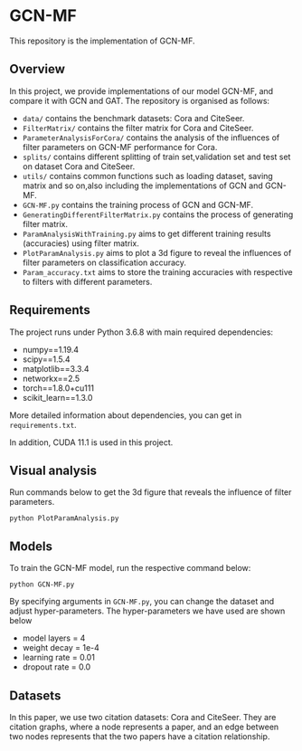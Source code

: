 # GCN-MF

This repository is the  implementation of  GCN-MF.

## Overview

In this project, we provide implementations of our model GCN-MF, and compare it with GCN and GAT. The repository is organised as follows:

- `data/` contains the benchmark datasets: Cora and CiteSeer.
- `FilterMatrix/` contains the filter matrix for Cora and CiteSeer.
- `ParameterAnalysisForCora/` contains the analysis of the influences of filter parameters on GCN-MF performance for Cora.
- `splits/` contains different splitting of train set,validation set and test set on dataset Cora and CiteSeer.
- `utils/` contains common functions such as loading dataset, saving matrix and so on,also including the implementations of GCN and GCN-MF.
- `GCN-MF.py` contains the training process of GCN and GCN-MF.
- `GeneratingDifferentFilterMatrix.py` contains the process of generating filter matrix.
- `ParamAnalysisWithTraining.py` aims to get different training results (accuracies) using filter matrix.
- `PlotParamAnalysis.py` aims to plot a 3d figure to reveal the influences of filter parameters on classification accuracy.
- `Param_accuracy.txt` aims to store the training accuracies with respective to filters with different parameters.


## Requirements

The project runs under Python 3.6.8 with main required dependencies:

* numpy==1.19.4
* scipy==1.5.4
* matplotlib==3.3.4
* networkx==2.5
* torch==1.8.0+cu111
* scikit_learn==1.3.0

More detailed information about dependencies, you can get in `requirements.txt`.

In addition, CUDA 11.1 is used in this project.

## Visual analysis

Run commands below to get the 3d figure that reveals the influence of filter parameters. 

```visual
python PlotParamAnalysis.py
```

## Models

To train the GCN-MF model, run the  respective command below:

```train models
python GCN-MF.py
```

By specifying arguments in `GCN-MF.py`, you can change the dataset and adjust hyper-parameters.
The hyper-parameters we have used are shown below

- model layers = 4
- weight decay = 1e-4
- learning rate = 0.01
- dropout rate = 0.0

## Datasets

In this paper, we use two citation datasets: Cora and CiteSeer. They are citation graphs, where a node represents a paper, and an edge between two nodes represents that the two papers have a citation relationship.
